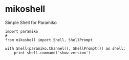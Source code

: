 # mikoshell
Simple Shell for Paramiko

```
import paramiko
#
from mikoshell import Shell, ShellPrompt

with Shell(paramiko.Channel(), ShellPrompt()) as shell:
    print shell.command('show version')

```
